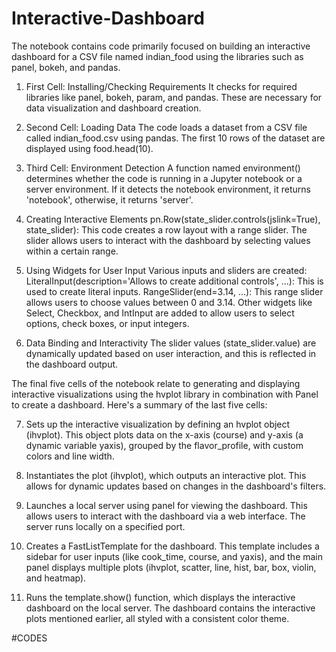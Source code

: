# Interactive-Dashboard

The notebook contains code primarily focused on building an interactive dashboard for a CSV file named indian_food using the libraries such as panel, bokeh, and pandas.

1. First Cell: Installing/Checking Requirements
It checks for required libraries like panel, bokeh, param, and pandas. These are necessary for data visualization and dashboard creation.

2. Second Cell: Loading Data
The code loads a dataset from a CSV file called indian_food.csv using pandas. The first 10 rows of the dataset are displayed using food.head(10).

3. Third Cell: Environment Detection
A function named environment() determines whether the code is running in a Jupyter notebook or a server environment. If it detects the notebook environment, it returns 'notebook', otherwise, it returns 'server'.

4. Creating Interactive Elements
pn.Row(state_slider.controls(jslink=True), state_slider): This code creates a row layout with a range slider. The slider allows users to interact with the dashboard by selecting values within a certain range.

5. Using Widgets for User Input
Various inputs and sliders are created:
LiteralInput(description='Allows to create additional controls', ...): This is used to create literal inputs.
RangeSlider(end=3.14, ...): This range slider allows users to choose values between 0 and 3.14.
Other widgets like Select, Checkbox, and IntInput are added to allow users to select options, check boxes, or input integers.

6. Data Binding and Interactivity
The slider values (state_slider.value) are dynamically updated based on user interaction, and this is reflected in the dashboard output.

The final five cells of the notebook relate to generating and displaying interactive visualizations using the hvplot library in combination with Panel to create a dashboard. Here's a summary of the last five cells:

7. Sets up the interactive visualization by defining an hvplot object (ihvplot). This object plots data on the x-axis (course) and y-axis (a dynamic variable yaxis), grouped by the flavor_profile, with custom colors and line width.

8. Instantiates the plot (ihvplot), which outputs an interactive plot. This allows for dynamic updates based on changes in the dashboard's filters.

9. Launches a local server using panel for viewing the dashboard. This allows users to interact with the dashboard via a web interface. The server runs locally on a specified port.

10. Creates a FastListTemplate for the dashboard. This template includes a sidebar for user inputs (like cook_time, course, and yaxis), and the main panel displays multiple plots (ihvplot, scatter, line, hist, bar, box, violin, and heatmap).

11. Runs the template.show() function, which displays the interactive dashboard on the local server. The dashboard contains the interactive plots mentioned earlier, all styled with a consistent color theme.



#CODES




